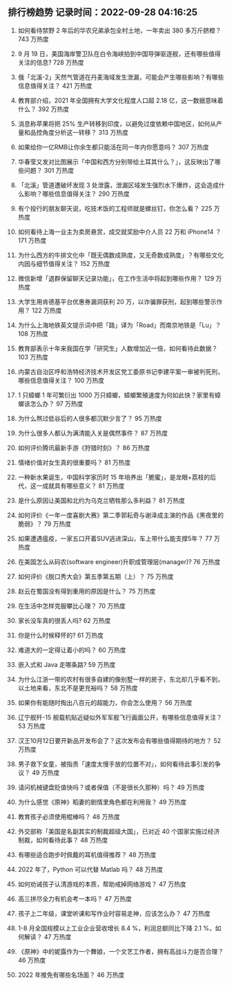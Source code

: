 
## 排行榜趋势 记录时间：2022-09-28 04:16:25
  
  1. 如何看待禁野 2 年后的华农兄弟承包全村土地，一年卖出 380 多万斤脐橙？ 743 万热度
    
  2. 9 月 19 日，美国海岸警卫队在白令海峡拍到中国导弹驱逐舰，还有哪些值得关注的信息? 728 万热度
    
  3. 俄「北溪-2」天然气管道在丹麦海域发生泄漏，可能会产生哪些影响？有哪些信息值得关注？ 421 万热度
    
  4. 教育部介绍，2021 年全国拥有大学文化程度人口超 2.18 亿，这一数据意味着什么？ 392 万热度
    
  5. 消息称苹果将把 25% 生产转移到印度，以避免过度依赖中国地区，如何从产量和品控角度分析这一转移？ 313 万热度
    
  6. 如果给你一亿RMB让你余生都只能活在同一年内你愿意吗？ 307 万热度
    
  7. 华春莹又发对比图展示「中国和西方分别带给土耳其什么？」，这反映出了哪些问题？ 301 万热度
    
  8. 「北溪」管道遭破坏发现 3 处泄露，泄漏区域发生强烈水下爆炸，这会造成什么影响？哪些信息值得关注？ 290 万热度
    
  9. 有个投行的朋友聊天说，吃技术饭的工程师就是螺丝钉，你怎么看？ 225 万热度
    
  10. 如何看待上海一业主为卖房悬赏，成交就奖励中介人员 22 万和 iPhone14 ？ 171 万热度
    
  11. 为什么西方的牛排文化中「既无偶数成熟度，又无奇数成熟度」？有哪些文化内因与细节值得关注？ 152 万热度
    
  12. 微信新增「退群保留聊天记录功能」，在工作生活中将起到哪些作用？ 129 万热度
    
  13. 大学生用肯德基平台优惠券漏洞获利 20 万，以诈骗罪获刑，起到哪些警示作用？ 122 万热度
    
  14. 为什么上海地铁英文提示词中把「路」译为「Road」而南京地铁是「Lu」？ 108 万热度
    
  15. 教育部表示十年来我国在学「研究生」人数增加近一倍，如何看待此数据？ 103 万热度
    
  16. 内蒙古自治区呼和浩特经济技术开发区党工委原书记李建平案一审被判死刑，哪些信息值得关注？ 100 万热度
    
  17. 1 只蟑螂 1 年可繁衍出 1000 万只蟑螂，蟑螂繁殖速度为何如此快？家里有蟑螂该怎么办？ 97 万热度
    
  18. 为什么熬过低谷后的人很多都沉默少言了？ 95 万热度
    
  19. 为什么很多人都认为满清能入关是偶然事件？ 87 万热度
    
  20. 如何评价腾讯最新手游《狩猎时刻》？ 86 万热度
    
  21. 情绪价值对女生真的很重要吗？ 81 万热度
    
  22. 一种新水果诞生，中国科学家历时 15 年培养出「脆蜜」，是龙眼+荔枝的后代，这一成就具有哪些意义？ 81 万热度
    
  23. 是什么原因让美国和北约为乌克兰牺牲那么多利益？ 81 万热度
    
  24. 如何评价《一年一度喜剧大赛》第二季郭耘奇与谢泽成主演的作品《黑夜里的脆弱》？ 79 万热度
    
  25. 如果遭遇瘟疫，一家五口开着SUV逃进深山，车上带什么能支撑5年？ 77 万热度
    
  26. 在美国怎么从码农(software engineer)升职成管理层(manager)? 76 万热度
    
  27. 如何评价《脱口秀大会》第五季第五期（上）？ 75 万热度
    
  28. 赵云在蜀国没有得到重用的原因是什么？ 75 万热度
    
  29. 在生活中怎样克服攀比心理？ 70 万热度
    
  30. 家长没车真的很丢人吗? 62 万热度
    
  31. 你是什么时候释怀的? 61 万热度
    
  32. 难道大的一定得让着小的吗？ 60 万热度
    
  33. 嵌入式和 Java 走哪条路? 59 万热度
    
  34. 为什么江浙一带的农村有很多自建的像别墅一样的房子，东北却几乎看不到，以土地来看，东北不是更充裕吗？ 58 万热度
    
  35. 如果你有能随时掏出八百元的超能力，你会怎么使用？ 56 万热度
    
  36. 辽宁舰歼-15 舰载机贴近疑似外军军舰飞行画面公开，有哪些信息值得关注？ 53 万热度
    
  37. 汉王10月12日要开新品开发布会了？这次发布会有哪些值得期待的地方？ 52 万热度
    
  38. 男子救下女童，被指责「速度太慢手放的位置不对」，如何看待此事引发的争议？ 49 万热度
    
  39. 请问机械键盘贬值快吗？或者保值（不是很长久那种）吗？ 49 万热度
    
  40. 为什么感觉《原神》稻妻的剧情里角色都在利用我？ 49 万热度
    
  41. 教育孩子必须使用棍棒吗？ 48 万热度
    
  42. 外交部称「美国是名副其实的制裁超级大国」，已对近 40 个国家实施过经济制裁，如何看待此事？ 48 万热度
    
  43. 有哪些适合跑步时佩戴的耳机值得推荐？ 48 万热度
    
  44. 2022 年了，Python 可以代替 Matlab 吗？ 48 万热度
    
  45. 如何劝诫孩子认清游戏的本质，帮助戒掉网络游戏？ 47 万热度
    
  46. 高三拼尽全力有机会考一本吗？ 47 万热度
    
  47. 孩子上二年级，课堂听课和写作业时容易走神，应该怎么办？ 47 万热度
    
  48. 1-8 月全国规模以上工业企业营收增长 8.4 %，利润总额同比下降 2.1 %，如何解读？ 47 万热度
    
  49. 《原神》中的妮露作为一个舞娘，一个文艺工作者，拥有高战斗力是否合理？ 46 万热度
    
  50. 2022 年推免有哪些名场面？ 46 万热度
    